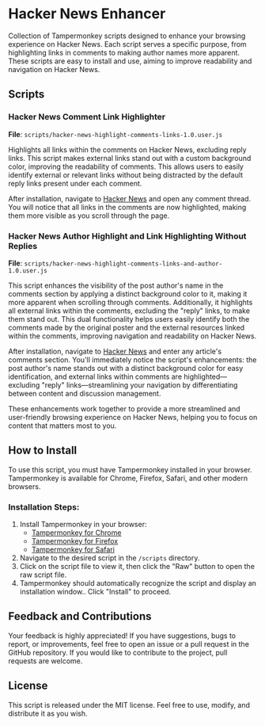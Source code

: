 # Hacker News Enhancer

Collection of Tampermonkey scripts designed to enhance your browsing experience on Hacker News. Each script serves a specific purpose, from highlighting links in comments to making author names more apparent. These scripts are easy to install and use, aiming to improve readability and navigation on Hacker News.

## Scripts

### Hacker News Comment Link Highlighter
**File**: `scripts/hacker-news-highlight-comments-links-1.0.user.js`

Highlights all links within the comments on Hacker News, excluding reply links. This script makes external links stand out with a custom background color, improving the readability of comments. This allows users to easily identify external or relevant links without being distracted by the default reply links present under each comment.

After installation, navigate to [Hacker News](https://news.ycombinator.com/) and open any comment thread. You will notice that all links in the comments are now highlighted, making them more visible as you scroll through the page.

### Hacker News Author Highlight and Link Highlighting Without Replies
**File**: `scripts/hacker-news-highlight-comments-links-and-author-1.0.user.js`

This script enhances the visibility of the post author's name in the comments section by applying a distinct background color to it, making it more apparent when scrolling through comments. Additionally, it highlights all external links within the comments, excluding the "reply" links, to make them stand out. This dual functionality helps users easily identify both the comments made by the original poster and the external resources linked within the comments, improving navigation and readability on Hacker News.

After installation, navigate to [Hacker News](https://news.ycombinator.com/) and enter any article's comments section. You'll immediately notice the script's enhancements: the post author's name stands out with a distinct background color for easy identification, and external links within comments are highlighted—excluding "reply" links—streamlining your navigation by differentiating between content and discussion management.

These enhancements work together to provide a more streamlined and user-friendly browsing experience on Hacker News, helping you to focus on content that matters most to you.

## How to Install
To use this script, you must have Tampermonkey installed in your browser. Tampermonkey is available for Chrome, Firefox, Safari, and other modern browsers.

### Installation Steps:
1. Install Tampermonkey in your browser:
    - [Tampermonkey for Chrome](https://tampermonkey.net/?ext=dhdg&browser=chrome)
    - [Tampermonkey for Firefox](https://tampermonkey.net/?ext=dhdg&browser=firefox)
    - [Tampermonkey for Safari](https://tampermonkey.net/?ext=dhdg&browser=safari)
2. Navigate to the desired script in the `/scripts` directory.
3. Click on the script file to view it, then click the "Raw" button to open the raw script file.
4. Tampermonkey should automatically recognize the script and display an installation window.. Click "Install" to proceed.

## Feedback and Contributions
Your feedback is highly appreciated! If you have suggestions, bugs to report, or improvements, feel free to open an issue or a pull request in the GitHub repository. If you would like to contribute to the project, pull requests are welcome.

## License
This script is released under the MIT license. Feel free to use, modify, and distribute it as you wish.
